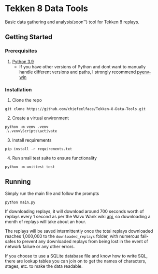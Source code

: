 # Tekken 8 Data Tools
Basic data gathering and analysis(soon™) tool for Tekken 8 replays.

## Getting Started

### Prerequisites
1. [Python 3.9](https://www.python.org/downloads/release/python-3913/)
    - If you have other versions of Python and dont want to manually handle different versions and paths, I strongly recommend [pyenv-win](https://github.com/pyenv-win/pyenv-win)

### Installation

1. Clone the repo

```
git clone https://github.com/chiefeelface/Tekken-8-Data-Tools.git
```

2. Create a virtual environment

```
python -m venv .venv
.\.venv\Scripts\activate
```

3. Install requirements

```
pip install -r requirements.txt
```

4. Run small test suite to ensure functionality

```
python -m unittest test
```

## Running
Simply run the main file and follow the prompts

```
python main.py
```

If downloading replays, it will download around 700 seconds worth of replays every 1 second as per the Wavu Wank wiki [api](https://wank.wavu.wiki/api), so downloading a month of replays will take about an hour.

The replays will be saved intermittently once the total replays downloaded reaches 1,000,000 to the `downloaded_replays` folder, with numerous fail-safes to prevent any downloaded replays from being lost in the event of network failure or any other errors.

If you choose to use a SQLite database file and know how to write SQL, there are lookup tables you can join on to get the names of characters, stages, etc. to make the data readable.